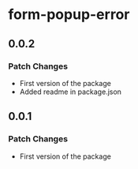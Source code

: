 # form-popup-error

## 0.0.2

### Patch Changes

- First version of the package
- Added readme in package.json

## 0.0.1

### Patch Changes

- First version of the package
